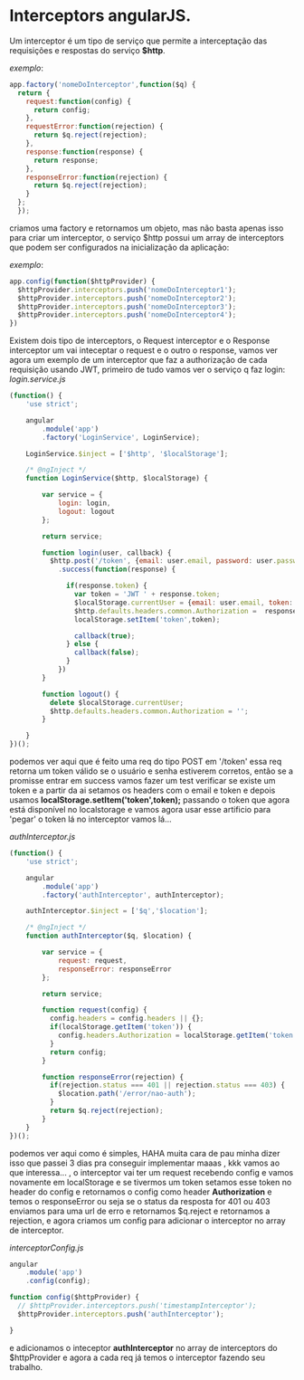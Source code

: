 # Interceptors angularJS.

Um interceptor é um tipo de serviço que permite a interceptação das requisições e respostas do serviço <b>$http</b>.

<i>exemplo</i>:
````js
app.factory('nomeDoInterceptor',function($q) {
  return {
    request:function(config) {
      return config;
    },
    requestError:function(rejection) {
      return $q.reject(rejection);
    },
    response:function(response) {
      return response;
    },
    responseError:function(rejection) {
      return $q.reject(rejection);
    }
  };
  });
````

criamos uma factory e retornamos um objeto, mas não basta apenas isso para criar um interceptor, o serviço $http possui um array de interceptors que podem ser configurados na inicialização da aplicação:

<i>exemplo</i>:
````js
app.config(function($httpProvider) {
  $httpProvider.interceptors.push('nomeDoInterceptor1');
  $httpProvider.interceptors.push('nomeDoInterceptor2');
  $httpProvider.interceptors.push('nomeDoInterceptor3');
  $httpProvider.interceptors.push('nomeDoInterceptor4');
})
````

Existem dois tipo de interceptors, o Request interceptor e o Response interceptor um vai inteceptar o request e o outro o response, vamos ver agora um exemplo de um interceptor que faz a authorização de cada requisição usando JWT, primeiro de tudo vamos ver o serviço q faz login:
<i>login.service.js</i>
````js
(function() {
    'use strict';

    angular
        .module('app')
        .factory('LoginService', LoginService);

    LoginService.$inject = ['$http', '$localStorage'];

    /* @ngInject */
    function LoginService($http, $localStorage) {

        var service = {
            login: login,
            logout: logout
        };

        return service;

        function login(user, callback) {
          $http.post('/token', {email: user.email, password: user.password})
            .success(function(response) {

              if(response.token) {
                var token = 'JWT ' + response.token;
                $localStorage.currentUser = {email: user.email, token: response.token};
                $http.defaults.headers.common.Authorization =  response.token;
                localStorage.setItem('token',token);

                callback(true);
              } else {
                callback(false);
              }
            })
        }

        function logout() {
          delete $localStorage.currentUser;
          $http.defaults.headers.common.Authorization = '';
        }

    }
})();
````
podemos ver aqui que é feito uma req do tipo POST em '/token' essa req retorna um token válido se o usuário e senha estiverem corretos, então se a promisse entrar em success vamos fazer um test verificar se existe um token e a partir da ai setamos os headers com o email e token e depois usamos <b>localStorage.setItem('token',token);</b> passando o token que agora está disponível no localstorage e vamos agora usar esse artificio para 'pegar' o token lá no interceptor vamos lá...

<i>authInterceptor.js</i>
````js
(function() {
    'use strict';

    angular
        .module('app')
        .factory('authInterceptor', authInterceptor);

    authInterceptor.$inject = ['$q','$location'];

    /* @ngInject */
    function authInterceptor($q, $location) {

        var service = {
            request: request,
            responseError: responseError
        };

        return service;

        function request(config) {
          config.headers = config.headers || {};
          if(localStorage.getItem('token')) {
            config.headers.Authorization = localStorage.getItem('token');
          }
          return config;
        }

        function responseError(rejection) {
          if(rejection.status === 401 || rejection.status === 403) {
            $location.path('/error/nao-auth');
          }
          return $q.reject(rejection);
        }
    }
})();
````
podemos ver aqui como é simples, HAHA muita cara de pau minha dizer isso que passei 3 dias pra conseguir implementar maaas , kkk vamos ao que interessa... , o interceptor vai ter um request recebendo config e vamos novamente em localStorage e se tivermos um token setamos esse token no header do config e retornamos o config como header <b>Authorization</b> e temos o responseError ou seja se o status da resposta for 401 ou 403 enviamos para uma url de erro e retornamos $q.reject e retornamos a rejection, e agora criamos um config para adicionar o interceptor no array de interceptor.

<i>interceptorConfig.js</i>
````js
angular
    .module('app')
    .config(config);

function config($httpProvider) {
  // $httpProvider.interceptors.push('timestampInterceptor');
  $httpProvider.interceptors.push('authInterceptor');

}
````
e adicionamos o inteceptor <b>authInterceptor</b> no array de interceptors do $httpProvider e agora a cada req já temos o interceptor fazendo seu trabalho.
